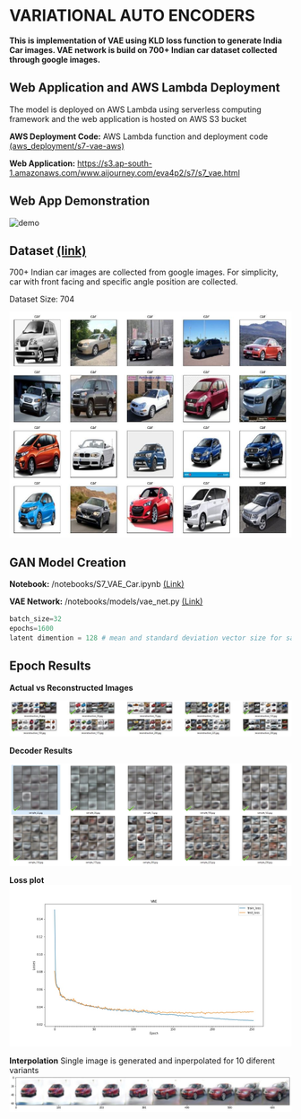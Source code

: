 # VARIATIONAL AUTO ENCODERS

**This is implementation of VAE using KLD loss function to generate India Car images. VAE network is build on 700+ Indian car dataset collected through google images.**

## Web Application and AWS Lambda Deployment

The model is deployed on AWS Lambda using serverless computing framework and the web application is hosted on AWS S3 bucket

**AWS Deployment Code:** AWS Lambda function and deployment code [(aws_deployment/s7-vae-aws)](aws_deployment/s7-vae-aws)
 
**Web Application:** https://s3.ap-south-1.amazonaws.com/www.aijourney.com/eva4p2/s7/s7_vae.html


## Web App Demonstration

![demo](doc_images/s7_demo_vae.gif)


## Dataset [(link)](https://drive.google.com/file/d/1RT85hbmnCWRHu4Dl9EsJ38urlD1O0KkZ/view?usp=sharing)

700+ Indian car images are collected from google images. For simplicity, car with front facing and specific angle position are collected.

Dataset Size: 704

![sample](doc_images/dataset_samples.jpg)

## GAN Model Creation
 
**Notebook:** /notebooks/S7_VAE_Car.ipynb [(Link)](notebooks/S7_VAE_Car.ipynb)

**VAE Network:** /notebooks/models/vae_net.py [(Link)](notebooks/models/vae_net.py)

```python
batch_size=32
epochs=1600
latent dimention = 128 # mean and standard deviation vector size for samples nornal distribution for Decoder
```

## Epoch Results

**Actual vs Reconstructed Images**

![result](doc_images/reconstruction.jpg)

**Decoder Results**

![result](doc_images/epoch_results.jpg)

**Loss plot**
![result](doc_images/losses_plot.jpg)

**Interpolation**
Single image is generated and inperpolated for 10 diferent variants
![result](doc_images/interpolation.jpg)



